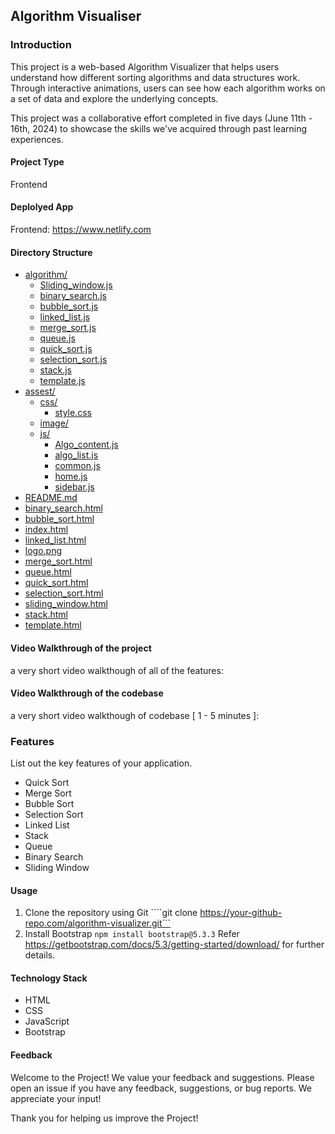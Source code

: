## Algorithm Visualiser


### Introduction

This project is a web-based Algorithm Visualizer that helps users understand how different sorting algorithms and data structures work. Through interactive animations, users can see how each algorithm works on a set of data and explore the underlying concepts.

This project was a collaborative effort completed in five days (June 11th - 16th, 2024) to showcase the skills we've acquired through past learning experiences.

#### Project Type

Frontend

#### Deplolyed App

Frontend: https://www.netlify.com

#### Directory Structure

* [algorithm/](./CW-Twitter-Trailblazers_099/algorithm)
  * [Sliding_window.js](./CW-Twitter-Trailblazers_099/algorithm/Sliding_window.js)
  * [binary_search.js](./CW-Twitter-Trailblazers_099/algorithm/binary_search.js)
  * [bubble_sort.js](./CW-Twitter-Trailblazers_099/algorithm/bubble_sort.js)
  * [linked_list.js](./CW-Twitter-Trailblazers_099/algorithm/linked_list.js)
  * [merge_sort.js](./CW-Twitter-Trailblazers_099/algorithm/merge_sort.js)
  * [queue.js](./CW-Twitter-Trailblazers_099/algorithm/queue.js)
  * [quick_sort.js](./CW-Twitter-Trailblazers_099/algorithm/quick_sort.js)
  * [selection_sort.js](./CW-Twitter-Trailblazers_099/algorithm/selection_sort.js)
  * [stack.js](./CW-Twitter-Trailblazers_099/algorithm/stack.js)
  * [template.js](./CW-Twitter-Trailblazers_099/algorithm/template.js)
* [assest/](./CW-Twitter-Trailblazers_099/assest)
  * [css/](./CW-Twitter-Trailblazers_099/assest/css)
    * [style.css](./CW-Twitter-Trailblazers_099/assest/css/style.css)
  * [image/](./CW-Twitter-Trailblazers_099/assest/image)
  * [js/](./CW-Twitter-Trailblazers_099/assest/js)
    * [Algo_content.js](./CW-Twitter-Trailblazers_099/assest/js/Algo_content.js)
    * [algo_list.js](./CW-Twitter-Trailblazers_099/assest/js/algo_list.js)
    * [common.js](./CW-Twitter-Trailblazers_099/assest/js/common.js)
    * [home.js](./CW-Twitter-Trailblazers_099/assest/js/home.js)
    * [sidebar.js](./CW-Twitter-Trailblazers_099/assest/js/sidebar.js)
* [README.md](./CW-Twitter-Trailblazers_099/README.md)
* [binary_search.html](./CW-Twitter-Trailblazers_099/binary_search.html)
* [bubble_sort.html](./CW-Twitter-Trailblazers_099/bubble_sort.html)
* [index.html](./CW-Twitter-Trailblazers_099/index.html)
* [linked_list.html](./CW-Twitter-Trailblazers_099/linked_list.html)
* [logo.png](./CW-Twitter-Trailblazers_099/logo.png)
* [merge_sort.html](./CW-Twitter-Trailblazers_099/merge_sort.html)
* [queue.html](./CW-Twitter-Trailblazers_099/queue.html)
* [quick_sort.html](./CW-Twitter-Trailblazers_099/quick_sort.html)
* [selection_sort.html](./CW-Twitter-Trailblazers_099/selection_sort.html)
* [sliding_window.html](./CW-Twitter-Trailblazers_099/sliding_window.html)
* [stack.html](./CW-Twitter-Trailblazers_099/stack.html)
* [template.html](./CW-Twitter-Trailblazers_099/template.html)



#### Video Walkthrough of the project

a very short video walkthough of all of the features:



#### Video Walkthrough of the codebase

a very short video walkthough of codebase [ 1 - 5 minutes ]:

### Features


List out the key features of your application.

- Quick Sort
- Merge Sort
- Bubble Sort
- Selection Sort
- Linked List
- Stack
- Queue
- Binary Search
- Sliding Window 


#### Usage

1. Clone the repository using Git
    ````git clone https://your-github-repo.com/algorithm-visualizer.git```
3. Install Bootstrap
````npm install bootstrap@5.3.3````
Refer https://getbootstrap.com/docs/5.3/getting-started/download/ for further details.


#### Technology Stack

- HTML
- CSS
- JavaScript
- Bootstrap


#### Feedback

Welcome to the Project! We value your feedback and suggestions.
Please open an issue if you have any feedback, suggestions, or bug reports. We appreciate your input! 

Thank you for helping us improve the Project!